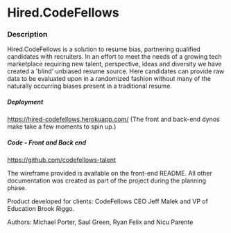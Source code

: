 

# **Hired.CodeFellows**

### Description
Hired.CodeFellows is a solution to resume bias, partnering qualified candidates with recruiters. In an effort to meet the needs of a growing tech marketplace requiring new talent, perspective, ideas and diversity we have created a 'blind' unbiased resume source. Here candidates can provide raw data to be evaluated upon in a randomized fashion without many of the naturally occurring biases present in a traditional resume.

##### Deployment
https://hired-codefellows.herokuapp.com/
(The front and back-end dynos make take a few moments to spin up.)

##### Code - Front and Back end
https://github.com/codefellows-talent

The wireframe provided is available on the front-end README. All other documentation was created as part of the project during the planning phase.

Product developed for clients: CodeFellows CEO Jeff Malek and VP of Education Brook Riggo.

Authors: Michael Porter, Saul Green, Ryan Felix and Nicu Parente
